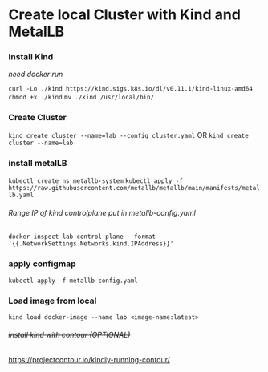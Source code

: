 # Create local Cluster with Kind and MetalLB

### Install Kind

*need docker run*

`curl -Lo ./kind https://kind.sigs.k8s.io/dl/v0.11.1/kind-linux-amd64`
`chmod +x ./kind`
`mv ./kind /usr/local/bin/`

### Create Cluster

`kind create cluster --name=lab --config cluster.yaml`
OR
`kind create cluster --name=lab`

### install metalLB

`kubectl create ns metallb-system`
`kubectl apply -f https://raw.githubusercontent.com/metallb/metallb/main/manifests/metallb.yaml`

###### Range IP of kind controlplane  put in metallb-config.yaml

`docker inspect lab-control-plane --format '{{.NetworkSettings.Networks.kind.IPAddress}}'`

### apply configmap

`kubectl apply -f metallb-config.yaml`

### Load image from local

`kind load docker-image --name lab <image-name:latest>`

###### ~~install kind with contour (OPTIONAL)~~

https://projectcontour.io/kindly-running-contour/

